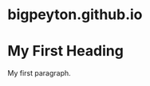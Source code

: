# bigpeyton.github.io
<html>
  <head>
    <script>
      document.write(document.lastModified)
    </script>
  </head>
  <body>
    <h1>
      My First Heading
    </h1>
    <p>
      My first paragraph.
    </p>
  </body>
</html>
